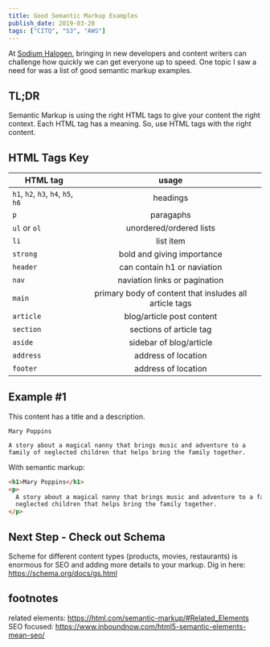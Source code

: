 ```yaml
---
title: Good Semantic Markup Examples
publish_date: 2019-03-20
tags: ["CITQ", "S3", "AWS"]
---
```


At [Sodium Halogen](https://sodiumhalogen.com?ref=csio), bringing in new developers and content writers can challenge how quickly we can get everyone up to speed. One topic I saw a need for was a list of good semantic markup examples.

## TL;DR

Semantic Markup is using the right HTML tags to give your content the right context. Each HTML tag has a meaning. So, use HTML tags with the right content.

## HTML Tags Key

| HTML tag                           |                         usage                          |
| ---------------------------------- | :----------------------------------------------------: |
| `h1`, `h2`, `h3`, `h4`, `h5`, `h6` |                        headings                        |
| `p`                                |                       paragaphs                        |
| `ul` or `ol`                       |                unordered/ordered lists                 |
| `li`                               |                       list item                        |
| `strong`                           |               bold and giving importance               |
| `header`                           |              can contain h1 or naviation               |
| `nav`                              |             naviation links or pagination              |
| `main`                             | primary body of content that insludes all article tags |
| `article`                          |               blog/article post content                |
| `section`                          |                sections of article tag                 |
| `aside`                            |                sidebar of blog/article                 |
| `address`                          |                  address of location                   |
| `footer`                           |                  address of location                   |

## Example #1

This content has a title and a description.

```
Mary Poppins

A story about a magical nanny that brings music and adventure to a family of neglected children that helps bring the family together.
```

With semantic markup:

```html
<h1>Mary Poppins</h1>
<p>
  A story about a magical nanny that brings music and adventure to a family of
  neglected children that helps bring the family together.
</p>
```

## Next Step - Check out Schema

Scheme for different content types (products, movies, restaurants) is enormous for SEO and adding more details to your markup. Dig in here: https://schema.org/docs/gs.html

## footnotes

related elements: https://html.com/semantic-markup/#Related_Elements
SEO focused: https://www.inboundnow.com/html5-semantic-elements-mean-seo/
